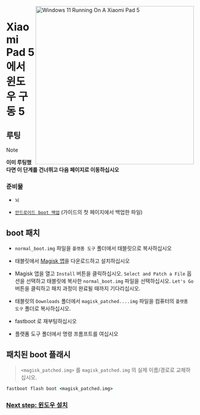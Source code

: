 <img align="right" src="https://raw.githubusercontent.com/erdilS/Port-Windows-11-Xiaomi-Pad-5/main/nabu.png" width="425" alt="Windows 11 Running On A Xiaomi Pad 5">


# Xiaomi Pad 5 에서 윈도우 구동 5

## 루팅 
> [!NOTE]
> **이미 루팅했다면 이 단계를 건너뛰고 다음 페이지로 이동하십시오**

### 준비물
- ```뇌```
  
- [```안드로이드 boot 백업```](/guide/Korean/1-partition-ko.md#기존-boot-이미지-백업) (가이드의 첫 페이지에서 백업한 파일)


## boot 패치 

- ```normal_boot.img``` 파일을  ```플랫폼 도구``` 폴더에서 태블릿으로 복사하십시오

- 태블릿에서 [Magisk 앱](https://github.com/topjohnwu/Magisk/releases/latest)을 다운로드하고 설치하십시오
  
-  Magisk 앱을 열고 ```Install``` 버튼을 클릭하십시오. ```Select and Patch a File``` 옵션을 선택하고 태블릿에 복사한 ```normal_boot.img``` 파일을 선택하십시오. ```Let's Go``` 버튼을 클릭하고 패치 과정이 완료될 때까지 기다리십시오.
  
- 태블릿의 ```Downloads``` 폴더에서 ```magisk_patched....img``` 파일을 컴퓨터의 ```플랫폼 도구``` 폴더로 복사하십시오. 

- fastboot 로 재부팅하십시오
  
- 플랫폼 도구 폴더에서 명령 프롬프트를 여십시오

 ## 패치된 boot 플래시 
 > `<magisk_patched.img>` 를 ```magisk_patched.img``` 의 실제 이름/경로로 교체하십시오.
```cmd
fastboot flash boot <magisk_patched.img>
```

### [Next step: 윈도우 설치](/guide/Korean/3-install-ko.md)
